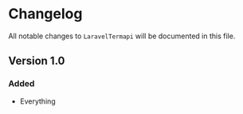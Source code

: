 # Changelog

All notable changes to `LaravelTermapi` will be documented in this file.

## Version 1.0

### Added
- Everything
